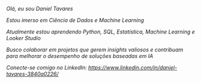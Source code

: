 *Olá, eu sou Daniel Tavares*

*Estou imerso em Ciência de Dados e Machine Learning*

*Atualmente estou aprendendo Python, SQL, Estatística, Machine Learning e Looker Studio*

*Busco colaborar em projetos que gerem insights valiosos e contribuam para melhorar o desempenho de soluções baseadas em IA*

*Conecte-se comigo no LinkedIn: https://www.linkedin.com/in/daniel-tavares-3840a0226/*

<!---
danieltavares24/danieltavares24 is a ✨ special ✨ repository because its `README.md` (this file) appears on your GitHub profile.
You can click the Preview link to take a look at your changes.
--->
